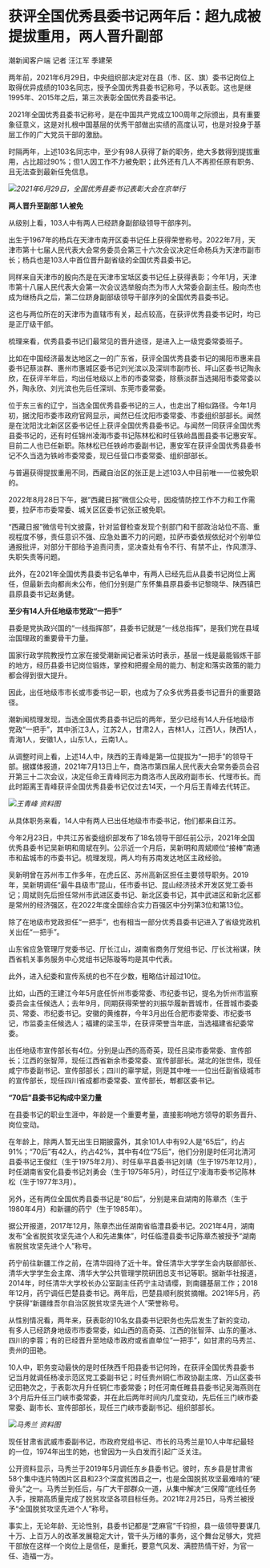 

# 获评全国优秀县委书记两年后：超九成被提拔重用，两人晋升副部

潮新闻客户端 记者 汪江军 季建荣

两年前，2021年6月29日，中央组织部决定对在县（市、区、旗）委书记岗位上取得优异成绩的103名同志，授予全国优秀县委书记称号，予以表彰。这也是继1995年、2015年之后，第三次表彰全国优秀县委书记。

2021年全国优秀县委书记称号，是在中国共产党成立100周年之际颁出，具有重要象征意义，这是对扎根中国基层的优秀干部做出实绩的高度认可，也是对投身于基层工作的广大党员干部的激励。

时隔两年，上述103名同志中，至少有98人获得了新的职务，绝大多数得到提拔重用，占比超过90%；但1人因工作不力被免职；此外还有几人不再担任原有职务、且无法查到最新任免信息。

![](https://inews.gtimg.com/om_bt/OocQZH4_BD_WKrDXLDyqXylF7lNxLjFYqeaQxfP4VTZ5AAA/1000)_2021年6月29日，全国优秀县委书记表彰大会在京举行_

**两人晋升至副部 1人被免**

从级别上看，103人中有两人已经跻身副部级领导干部序列。

出生于1967年的杨兵在天津市南开区委书记任上获得荣誉称号。2022年7月，天津市第十七届人民代表大会常务委员会第三十六次会议决定任命杨兵为天津市副市长；杨兵也是103人中首位晋升副省级的全国优秀县委书记。

同样来自天津市的殷向杰是在天津市宝坻区委书记任上获得表彰；今年1月，天津市第十八届人民代表大会第一次会议选举殷向杰为市人大常委会副主任。殷向杰也成为继杨兵之后，第二位跻身副部级领导干部序列的全国优秀县委书记。

这也与两位所在的天津市为直辖市有关，起点较高，在获评优秀县委书记时，均已是正厅级干部。

梳理来看，优秀县委书记们最常见的晋升途径，是进入上一级党委常委班子。

比如在中国经济最发达地区之一的广东省，获评全国优秀县委书记的揭阳市惠来县委书记蔡淡群、惠州市惠城区委书记刘光滨以及深圳市副市长、坪山区委书记陶永欣，在获评半年后，均出任地级以上市的市委常委，除蔡淡群当选揭阳市委常委以外，陶永欣、刘光滨也先后任深圳、东莞市委常委。

位于东三省的辽宁，当选全国优秀县委书记的三人，也走出了相似路径。今年1月初，据沈阳市委市政府官网显示，闻然已任沈阳市委常委、市委组织部部长。闻然是在沈阳沈北新区区委书记任上获评全国优秀县委书记。与闻然一同获评全国优秀县委书记的，还有时任锦州凌海市委书记陈林松和时任铁岭昌图县委书记惠安军。目前二人也已任新职。陈林松已任铁岭市委副书记，惠安军在获评全国优秀县委书记不久当选为铁岭市委常委，现已任营口市委常委、组织部部长。

与普遍获得提拔重用不同，西藏自治区的张正是上述103人中目前唯一一位被免职的。

2022年8月28日下午，据“西藏日报”微信公众号，因疫情防控工作不力和工作需要，拉萨市市委常委、城关区区委书记张正被免职。

“西藏日报”微信号刊文披露，针对监督检查发现个别部门和干部政治站位不高、重视程度不够，责任意识不强、应急处置不力的问题，拉萨市委依规依纪对个别单位通报批评，对部分干部给予追责问责，坚决查处有令不行、有禁不止，作风漂浮、失职失责等问题。

此外，在2021年全国优秀县委书记名单中，有两人已经先后从县委书记岗位上离任，但最新去向都尚未公布，他们分别是广东怀集县原县委书记黎晓华、陕西镇巴县原县委书记赵勇健。

**至少有14人升任地级市党政“一把手”**

县委是党执政兴国的“一线指挥部”，县委书记就是“一线总指挥”，是我们党在县域治国理政的重要骨干力量。

国家行政学院教授竹立家在接受潮新闻记者采访时表示，基层一线是最能锻炼干部的地方，经历县委书记岗位锻炼，掌控和把握全局的能力、制定和落实政策的能力都会得到很大提升。

因此，出任地级市市长或市委书记一职，也成为了众多优秀县委书记晋升的重要路径。

潮新闻梳理发现，当选全国优秀县委书记后的两年，至少已经有14人升任地级市党政“一把手”，其中浙江3人，江苏2人，甘肃2人，吉林1人，江西1人，陕西1人，青海1人，安徽1人，山东1人，云南1人。

从调整时间上看，上述14人中，陕西的王青峰是第一位提拔为“一把手”的领导干部。据媒体报道，2021年7月13日上午，商洛市第四届人民代表大会常务委员会召开第三十二次会议，决定任命王青峰同志为商洛市人民政府副市长、代理市长。而此时距离王青峰获评全国优秀县委书记仅过去14天，一个月后王青峰去代转正。

![](https://inews.gtimg.com/om_bt/OYfXHqBA0fevSc6EhcRkqjAg0jDrk2jttVCxm1CCjh3RkAA/1000)_王青峰
资料图_

从具体职务来看，14人中有两人已出任地级市市委书记，他们都来自江苏。

今年2月23日，中共江苏省委组织部发布了18名领导干部任前公示，2021年全国优秀县委书记吴新明和周斌在列。公示近一个月后，吴新明和周斌顺位“接棒”南通市和盐城市的市委书记。梳理发现，两人均有苏南发达地区主政经验。

吴新明曾在苏州市工作多年，在虎丘区、苏州高新区担任主要领导职务。2019年，吴新明调任“最牛县级市”昆山，任市委书记、昆山经济技术开发区党工委书记；周斌则先后担任常州市武进区委书记、新北区委书记，其中武进区和新北区都是常州的经济强区，在2022年度全国综合实力百强区中分列第3位和第13位。

除了在地级市党政担任“一把手”，也有相当一部分优秀县委书记进入了省级党政机关出任“一把手”。

山东省应急管理厅党委书记、厅长江山，湖南省商务厅党组书记、厅长沈裕谋，陕西省机关事务服务中心党组书记陈璇等均是其中代表。

此外，进入纪委和宣传系统的也不在少数，粗略估计超过10位。

比如，山西的王建江今年5月底任忻州市委常委、市纪委书记，提名为忻州市监察委员会主任候选人；去年9月，同期获得荣誉的刘振华履新晋城市，任晋城市委委员、常委、市纪委书记。安徽的黄维群，今年3月出任合肥市委常委、市纪委书记，市监委主任候选人；福建的梁玉华，在获评荣誉当年底，当选福建省纪委常委。

出任地级市宣传部长有4位。分别是山西的高奇英，现任吕梁市委常委、宣传部长；江西的张智萍，现任江西省新余市委常委、宣传部部长。湖北的张世伟，现任咸宁市委副书记、宣传部部长；四川的辜学斌，则是其中唯一一位出任副省级城市的宣传部长，现任四川省成都市委常委、宣传部长，郫都区委书记。

**“70后”县委书记构成中坚力量**

在县委书记的职业生涯中，年龄是一个重要考量，直接影响地方领导的职务晋升、岗位变动。

在年龄上，除两人暂无出生日期披露外，其余101人中有92人是“65后”，约占91%；“70后”有42人，约占42%，其中有4位“75后”，他们分别是时任河北清河县委书记王俊红（生于1975年2月）、时任阜平县委书记刘靖（生于1975年12月），时任湖南省安化县委书记刘勇会（生于1975年5月），时任辽宁凌海市委书记陈林松（生于1977年3月）。

另外，还有两位全国优秀县委书记是“80后”，分别是来自湖南的陈章杰（生于1980年4月）和新疆的药宁（生于1985年）。

据公开报道，2017年12月，陈章杰出任湖南省临澧县委书记。2021年4月，湖南发布“全省脱贫攻坚先进个人和先进集体”，时任临澧县委书记陈章杰被授予“湖南省脱贫攻坚先进个人”称号。

药宁前往新疆工作之前，在清华园待了近十年。曾任清华大学学生会内联部部长、清华大学学生会主席、清华大学公共管理学院研团总支书记等职。据新华社报道，2014年，时任清华大学校长办公室副主任药宁主动请缨，到南疆基层工作；2018年12月，药宁调任巴楚县委书记。两年后，巴楚县顺利脱贫摘帽。2021年5月，药宁获得“新疆维吾尔自治区脱贫攻坚先进个人”荣誉称号。

从性别情况看，两年来，获表彰的10名女县委书记职务也先后发生了新的变动，有多人已经跻身地级市市委常委，如山西的高奇英、江西的张智萍、山东的董冰、四川的李蓉；有的已经晋升至地级市政府或省直单位“一把手”，如甘肃的马秀兰、贵州的田艳。

10人中，职务变动最快的是时任陕西千阳县委书记何玲，在获评全国优秀县委书记当月就调任杨凌示范区党工委副书记；时任贵州铜仁市政协副主席、万山区委书记田艳次之，于表彰次月升任铜仁市委常委；时任河南任睢县县委书记吴海燕则在3个月后升任三门峡市委常委，并在此后两年时间内几度变动，先后任三门峡市委常委、副市长、宣传部部长，现任三门峡市委副书记、组织部部长。

![](https://inews.gtimg.com/om_bt/O719e33H-SoK_-Wtzqq62SGzeXnXwDJe8GZg8U177WmwwAA/1000)_马秀兰 资料图_

现任甘肃省武威市委副书记，市政府党组书记、市长的马秀兰是10人中年纪最轻的一位，1974年出生的她，也曾因为一头白发而引起广泛关注。

公开资料显示，马秀兰于2019年5月调任东乡县委书记。彼时，东乡县是甘肃省58个集中连片特困片区县和23个深度贫困县之一，也是全国脱贫攻坚最难啃的“硬骨头”之一。马秀兰到任后，与广大干部群众一道，从集中解决“三保障”底线任务入手，按期高质量完成了脱贫攻坚各项目标任务。2021年2月25日，马秀兰被授予“全国脱贫攻坚先进个人”称号。

事实上，无论年龄、无论性别，县委书记都是“芝麻官”千钧担，县一级领导要谋几十万、上百万人的改革发展稳定大计，管千头万绪的事务，这个舞台足够大，党把干部放在这样一个岗位上是信任，是重托，要意气风发、满腔热情干好，为官一任、造福一方。

